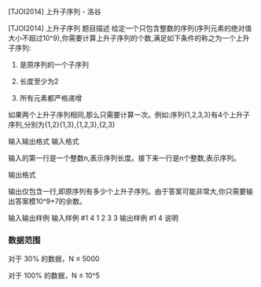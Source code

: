 



[TJOI2014] 上升子序列 - 洛谷














[TJOI2014] 上升子序列
题目描述
给定一个只包含整数的序列(序列元素的绝对值大小不超过10^9),你需要计算上升子序列的个数,满足如下条件的称之为一个上升子序列:

1. 是原序列的一个子序列

2. 长度至少为2

3. 所有元素都严格递增

如果两个上升子序列相同,那么只需要计算一次。例如:序列{1,2,3,3}有4个上升子序列,分别为{1,2}{1,3},{1,2,3},{2,3}

输入输出格式
输入格式

输入的第一行是一个整数n,表示序列长度。接下来一行是n个整数,表示序列。

输出格式

输出仅包含一行,即原序列有多少个上升子序列。由于答案可能非常大,你只需要输出答案模10^9+7的余数。

输入输出样例
输入样例 #1
4
1 2 3 3
输出样例 #1
4
说明
### 数据范围

对于 30% 的数据，N ≤ 5000

对于 100% 的数据，N ≤ 10^5







